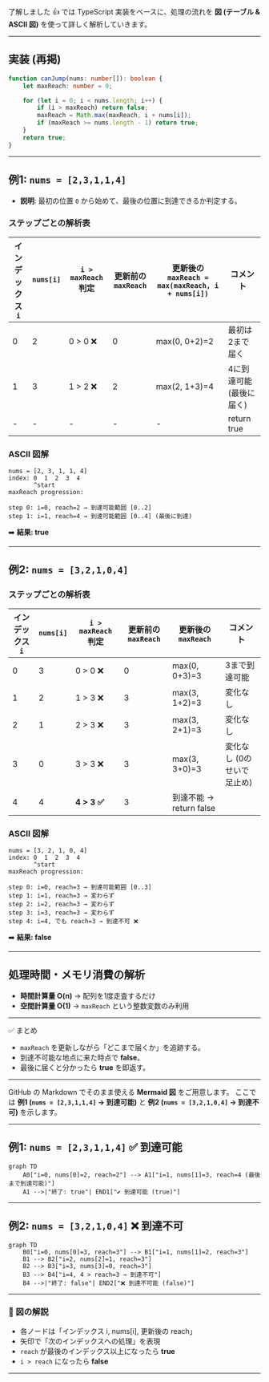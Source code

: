 了解しました 👍
では TypeScript 実装をベースに、処理の流れを **図 (テーブル & ASCII 図)** を使って詳しく解析していきます。

---

## 実装 (再掲)

```typescript
function canJump(nums: number[]): boolean {
    let maxReach: number = 0;

    for (let i = 0; i < nums.length; i++) {
        if (i > maxReach) return false;
        maxReach = Math.max(maxReach, i + nums[i]);
        if (maxReach >= nums.length - 1) return true;
    }
    return true;
}
```

---

## 例1: `nums = [2,3,1,1,4]`

* **説明**: 最初の位置 `0` から始めて、最後の位置に到達できるか判定する。

### ステップごとの解析表

| インデックス `i` | `nums[i]` | `i > maxReach` 判定 | 更新前の `maxReach` | 更新後の `maxReach = max(maxReach, i + nums[i])` | コメント           |
| ---------- | --------- | ----------------- | --------------- | -------------------------------------------- | -------------- |
| 0          | 2         | 0 > 0 ❌           | 0               | max(0, 0+2)=2                                | 最初は2まで届く       |
| 1          | 3         | 1 > 2 ❌           | 2               | max(2, 1+3)=4                                | 4に到達可能 (最後に届く) |
| -          | -         | -                 | -               | -                                            | return true    |

### ASCII 図解

```
nums = [2, 3, 1, 1, 4]
index: 0  1  2  3  4
       ^start
maxReach progression:

step 0: i=0, reach=2 → 到達可能範囲 [0..2]
step 1: i=1, reach=4 → 到達可能範囲 [0..4] (最後に到達)
```

➡️ **結果: true**

---

## 例2: `nums = [3,2,1,0,4]`

### ステップごとの解析表

| インデックス `i` | `nums[i]` | `i > maxReach` 判定 | 更新前の `maxReach` | 更新後の `maxReach`     | コメント            |
| ---------- | --------- | ----------------- | --------------- | ------------------- | --------------- |
| 0          | 3         | 0 > 0 ❌           | 0               | max(0, 0+3)=3       | 3まで到達可能         |
| 1          | 2         | 1 > 3 ❌           | 3               | max(3, 1+2)=3       | 変化なし            |
| 2          | 1         | 2 > 3 ❌           | 3               | max(3, 2+1)=3       | 変化なし            |
| 3          | 0         | 3 > 3 ❌           | 3               | max(3, 3+0)=3       | 変化なし (0のせいで足止め) |
| 4          | 4         | **4 > 3 ✅**       | 3               | 到達不能 → return false |                 |

### ASCII 図解

```
nums = [3, 2, 1, 0, 4]
index: 0  1  2  3  4
       ^start
maxReach progression:

step 0: i=0, reach=3 → 到達可能範囲 [0..3]
step 1: i=1, reach=3 → 変わらず
step 2: i=2, reach=3 → 変わらず
step 3: i=3, reach=3 → 変わらず
step 4: i=4, でも reach=3 → 到達不可 ❌
```

➡️ **結果: false**

---

## 処理時間・メモリ消費の解析

* **時間計算量 O(n)**
  → 配列を1度走査するだけ
* **空間計算量 O(1)**
  → `maxReach` という整数変数のみ利用

---

✅ まとめ

* `maxReach` を更新しながら「どこまで届くか」を追跡する。
* 到達不可能な地点に来た時点で **false**。
* 最後に届くと分かったら **true** を即返す。

---

GitHub の Markdown でそのまま使える **Mermaid 図** をご用意します。
ここでは **例1 (`nums = [2,3,1,1,4]` → 到達可能)** と **例2 (`nums = [3,2,1,0,4]` → 到達不可)** を示します。

---

## 例1: `nums = [2,3,1,1,4]` ✅ 到達可能

```mermaid
graph TD
    A0["i=0, nums[0]=2, reach=2"] --> A1["i=1, nums[1]=3, reach=4 (最後まで到達可能)"]
    A1 -->|"終了: true"| END1["✔️ 到達可能 (true)"]
```

---

## 例2: `nums = [3,2,1,0,4]` ❌ 到達不可

```mermaid
graph TD
    B0["i=0, nums[0]=3, reach=3"] --> B1["i=1, nums[1]=2, reach=3"]
    B1 --> B2["i=2, nums[2]=1, reach=3"]
    B2 --> B3["i=3, nums[3]=0, reach=3"]
    B3 --> B4["i=4, 4 > reach=3 → 到達不可"]
    B4 -->|"終了: false"| END2["❌ 到達不可能 (false)"]
```

---

### 🔎 図の解説

* 各ノードは「インデックス i, nums\[i], 更新後の reach」
* 矢印で「次のインデックスへの処理」を表現
* `reach` が最後のインデックス以上になったら **true**
* `i > reach` になったら **false**

---
